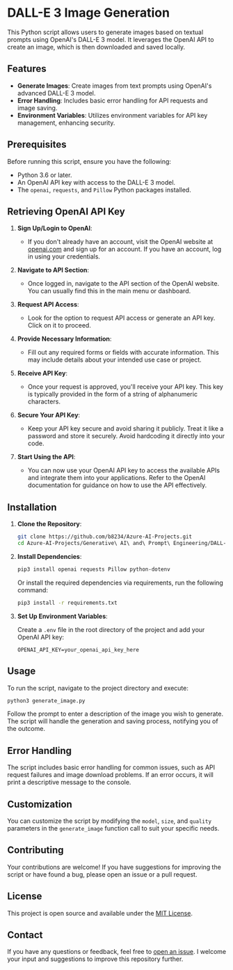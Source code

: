 # DALL-E 3 Image Generation

This Python script allows users to generate images based on textual prompts using OpenAI's DALL-E 3 model. It leverages the OpenAI API to create an image, which is then downloaded and saved locally.

## Features

- **Generate Images**: Create images from text prompts using OpenAI's advanced DALL-E 3 model.
- **Error Handling**: Includes basic error handling for API requests and image saving.
- **Environment Variables**: Utilizes environment variables for API key management, enhancing security.

## Prerequisites

Before running this script, ensure you have the following:

- Python 3.6 or later.
- An OpenAI API key with access to the DALL-E 3 model.
- The `openai`, `requests`, and `Pillow` Python packages installed.

## Retrieving OpenAI API Key


1. **Sign Up/Login to OpenAI**:
   - If you don't already have an account, visit the OpenAI website at [openai.com](https://openai.com) and sign up for an account. If you have an account, log in using your credentials.

2. **Navigate to API Section**:
   - Once logged in, navigate to the API section of the OpenAI website. You can usually find this in the main menu or dashboard.

3. **Request API Access**:
   - Look for the option to request API access or generate an API key. Click on it to proceed.

4. **Provide Necessary Information**:
   - Fill out any required forms or fields with accurate information. This may include details about your intended use case or project.

5. **Receive API Key**:
   - Once your request is approved, you'll receive your API key. This key is typically provided in the form of a string of alphanumeric characters.

6. **Secure Your API Key**:
   - Keep your API key secure and avoid sharing it publicly. Treat it like a password and store it securely. Avoid hardcoding it directly into your code.

7. **Start Using the API**:
   - You can now use your OpenAI API key to access the available APIs and integrate them into your applications. Refer to the OpenAI documentation for guidance on how to use the API effectively.

## Installation

1. **Clone the Repository**:

   ```bash
   git clone https://github.com/b8234/Azure-AI-Projects.git
   cd Azure-AI-Projects/Generative\ AI\ and\ Prompt\ Engineering/DALL-E\ 3
   ```

2. **Install Dependencies**:

   ```bash
   pip3 install openai requests Pillow python-dotenv
   ```
   Or install the required dependencies via requirements, run the following command:
   
   ```bash
   pip3 install -r requirements.txt
   ```

4. **Set Up Environment Variables**:

   Create a `.env` file in the root directory of the project and add your OpenAI API key:

   ```plaintext
   OPENAI_API_KEY=your_openai_api_key_here
   ```

## Usage

To run the script, navigate to the project directory and execute:

   ```bash
   python3 generate_image.py
   ```

Follow the prompt to enter a description of the image you wish to generate. The script will handle the generation and saving process, notifying you of the outcome.

## Error Handling

The script includes basic error handling for common issues, such as API request failures and image download problems. If an error occurs, it will print a descriptive message to the console.

## Customization

You can customize the script by modifying the `model`, `size`, and `quality` parameters in the `generate_image` function call to suit your specific needs.

## Contributing

Your contributions are welcome! If you have suggestions for improving the script or have found a bug, please open an issue or a pull request.

## License

This project is open source and available under the [MIT License](LICENSE).

## Contact

If you have any questions or feedback, feel free to [open an issue](https://github.com/b8234/Azure-AI-Projects/issues/new). I welcome your input and suggestions to improve this repository further.
